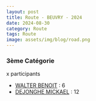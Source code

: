 ```yaml
---
layout: post
title: Route - BEUVRY - 2024
date: 2024-08-30
category: Route
tags: Route
image: assets/img/blog/road.png
---
```


### 3ème Catégorie
x participants
- [WALTER BENOIT](https://teamspecializedlille.cc/coureurs/walterbenoit) : 6
- [DEJONGHE MICKAEL](https://teamspecializedlille.cc/coureurs/dejonghemickael) : 12
